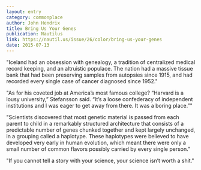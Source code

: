 ```yaml
---
layout: entry
category: commonplace
author: John Hendrix
title: Bring Us Your Genes
publication: Nautilus
link: https://nautil.us/issue/26/color/bring-us-your-genes
date: 2015-07-13
---
```


"Iceland had an obsession with genealogy, a tradition of centralized medical record keeping, and an altruistic populace. The nation had a massive tissue bank that had been preserving samples from autopsies since 1915, and had recorded every single case of cancer diagnosed since 1952."

"As for his coveted job at America’s most famous college? “Harvard is a lousy university,” Stefansson said. “It’s a loose confederacy of independent institutions and I was eager to get away from there. It was a boring place.”"

"Scientists discovered that most genetic material is passed from each parent to child in a remarkably structured architecture that consists of a predictable number of genes chunked together and kept largely unchanged, in a grouping called a haplotype. These haplotypes were believed to have developed very early in human evolution, which meant there were only a small number of common flavors possibly carried by every single person."

"If you cannot tell a story with your science, your science isn’t worth a shit."

